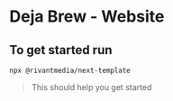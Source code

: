 # Deja Brew - Website

## To get started run
```
npx @rivantmedia/next-template
```
> This should help you get started



